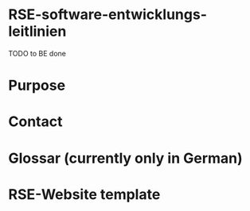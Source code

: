 # RSE-software-entwicklungs-leitlinien

TODO
to BE done

# Purpose

# Contact

# Glossar (currently only in German)

# RSE-Website template

